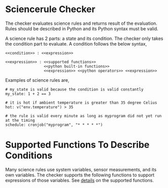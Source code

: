 # Sciencerule Checker
The checker evaluates science rules and returns result of the evaluation. Rules should be described in Python and its Python syntax must be valid.

A science rule has 2 parts: a state and its condition. The checker only takes the condition part to evaluate. A condition follows the below syntax,
```python3
<<condition>> : <<expression>>

<<expression>> : <<supported functions>>
                 <<python built-in functions>>
                 <<expression>> <<python operators>> <<expression>>
```

Examples of science rules are,
```python3
# my_state is valid because the condition is valid constantly
my_state: 1 + 2 == 3

# it is hot if ambient temperature is greater than 35 degree Celius
hot: v("env.temperature") > 35

# the rule is valid every minute as long as myprogram did not yet run at the timing
schedule: cronjob("myprogram", "* * * * *")
```

# Supported Functions To Describe Conditions
Many science rules use system variables, sensor measurements, and its own variables. The checker supports the following functions to support expressions of those variables. See [details](docs/supported_functions.md) on the supported functions.